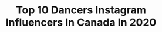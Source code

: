 ---
title: Top 10 Dancers Instagram Influencers In Canada In 2020
description: >-
  Find top dancers Instagram influencers in Canada in 2020. Most popular hashtags: #lovelivecosplay #cosplay #cutecosplay.
platform: Instagram
hits: 252
text_top: Discover the best Instagram influencers on inBeat.
text_bottom: Our platform aggregates 252 Instagram influencers like this in Canada for you to connect with.
profiles:
  - username: "tiffanyefimov"
    fullname: >-
      Tiffany Efimov
    bio: >-
      DM FOR MODELLING RATE 20 Youth Grand Prix 19🥇classical🥉contemp 18🥇contemp🥈classical 17 hope award ABT National training scholar RP dancer DWC STAGE
    location: "Canada"
    followers: 2517
    engagement: 1929
    commentsToLikes: 0.175124
    id: ck6uebh4gpy1h0j71akrjy28l
    verified: false
    hashtags: "#rpbravas, #rplove, #rplife, #rpelastics"
  - username: "samuel.scherzer"
    fullname: >-
      S A M S C H E R Z E R
    bio: >-
      | Dancer | Actor | Vancouver | | DaCosta Talent Agency |
    location: "Canada"
    followers: 11205
    engagement: 1355
    commentsToLikes: 0.050336
    id: ck15uzv8qp90m0i19sqy6cp0q
    verified: false
    hashtags: ""
  - username: "_emmytinglin"
    fullname: >-
      Emmerly Tinglin ✨
    bio: >-
      ♡ 100k + views on YouTube ♡ Actress | Dancer | Model | @miraclemgmt ♡ NBA Dancer | Toronto Raptors Subscribe⇣🦋
    location: "Canada"
    followers: 28424
    engagement: 1224
    commentsToLikes: 0.041834
    id: ck5hozkirqibd0i11cue65wqx
    verified: false
    hashtags: "#ad, #shein, #sheingals, #forgirlsbygirls"
  - username: "natalyrochaxo"
    fullname: >-
      Natalia ~ Millennial Biz Coach
    bio: >-
      𝘼𝙨𝙨𝙤𝙘𝙞𝙖𝙩𝙚 𝙈𝙖𝙧𝙠𝙚𝙩 𝙈𝙚𝙣𝙩𝙤𝙧 Dancer💃🏼| @beautifymexo |🇪🇨 #WFABB Mentor|Creating leaders Let’s Glow & Grow Together📥
    location: "Canada"
    followers: 2874
    engagement: 1801
    commentsToLikes: 0.194667
    id: ckf5re4ticd9z0j23w1ptqzps
    verified: false
    hashtags: "#cruelty, #latina, #wifiandadream, #figureitout"
  - username: "kira.canadian.girl"
    fullname: >-
      Kira 🇨🇦 Canada Travel Explore
    bio: >-
      lєtѕ gσ σn α вєαutíful αdvєnturє Dancer 💃🏼 Dentist 👩🏼‍⚕️ Hiker 🎒 On Hike 16 of @52hikechallenge Manitoba Made 🌾
    location: "Canada"
    followers: 7390
    engagement: 930
    commentsToLikes: 0.095646
    id: ck5c0uinytvbb0i11k2sd2yrl
    verified: false
    hashtags: "#mymanitoba, #canadasworld, #womentravel, #livelivecanada"
  - username: "kaeri.chi"
    fullname: >-
      🌸Kaeri🌸
    bio: >-
      📍YYZ |♎️|🍑Cosplayer |🎶Dancer | 🕹️Gamer Use my code "chi" for 10% off at ttdeye! Kofi | ttdeye | Twitch | Facebook ⬇️
    location: "Canada"
    followers: 40897
    engagement: 395
    commentsToLikes: 0.066123
    id: ck6u92fe1v3lj0j710j0q5d9l
    verified: false
    hashtags: "#fatezero, #kotoriminamicosplay, #kotoricosplay, #llsifcosplay"
  - username: "kellynimens"
    fullname: >-
      KELLY NIMENS
    bio: >-
      DANCE & FITNESS Dancer| @mtaagency kelly.nimens@gmail.com Co-Founder and Director of|@runwaydanceconnection
    location: "Canada"
    followers: 5869
    engagement: 867
    commentsToLikes: 0.109271
    id: ck5zw3sd95fd40i14tity3vkl
    verified: false
    hashtags: ""
  - username: "lilahandlewis"
    fullname: >-
      Lilah Fear And Lewis Gibson
    bio: >-
      @thelilahjoshow / @lewisgibson4 😎👑 British Ice Dancers ⛸🇬🇧 3 x British Champions 🏆 Europeans and Worlds Competitors
    location: "Canada"
    followers: 2915
    engagement: 2088
    commentsToLikes: 0.106754
    id: ck6udkjxllmgk0j71q0kp27ke
    verified: false
    hashtags: "#teamgb, #icedance, #euros2020, #bluesbrothers"
  - username: "mitsukibb"
    fullname: >-
      💖 Mitsuki Bb 💖
    bio: >-
      Streamer | Cosplayer | Dancer | Gamer She/Her YouTube 🎥 Mitsuki 📩: contact.mitsukibb@gmail.com
    location: "Canada"
    followers: 7248
    engagement: 1294
    commentsToLikes: 0.057744
    id: ck15urq1ho9v80i19pyq9egwu
    verified: false
    hashtags: "#cosplay, #costume, #cosplayer, #animecosplay"
  - username: "mollyysaunderss"
    fullname: >-
      Molly Saunders
    bio: >-
      Dancer | Actress You do you @fluxtalentandmgmt
    location: "Canada"
    followers: 10448
    engagement: 1904
    commentsToLikes: 0.028788
    id: ckap9etxgsdhy0i78l93gmief
    verified: false
    hashtags: "#spreadlove, #adr, #thenextstep, #tnsseason7"
---